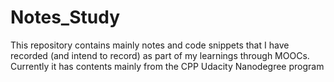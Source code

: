 # Notes_Study

This repository contains mainly notes and code snippets that I have recorded (and intend to record) as part of my learnings through MOOCs.
Currently it has contents mainly from the CPP Udacity Nanodegree program
